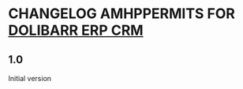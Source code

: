 # CHANGELOG AMHPPERMITS FOR <a href="https://www.dolibarr.org">DOLIBARR ERP CRM</a>

## 1.0
Initial version


